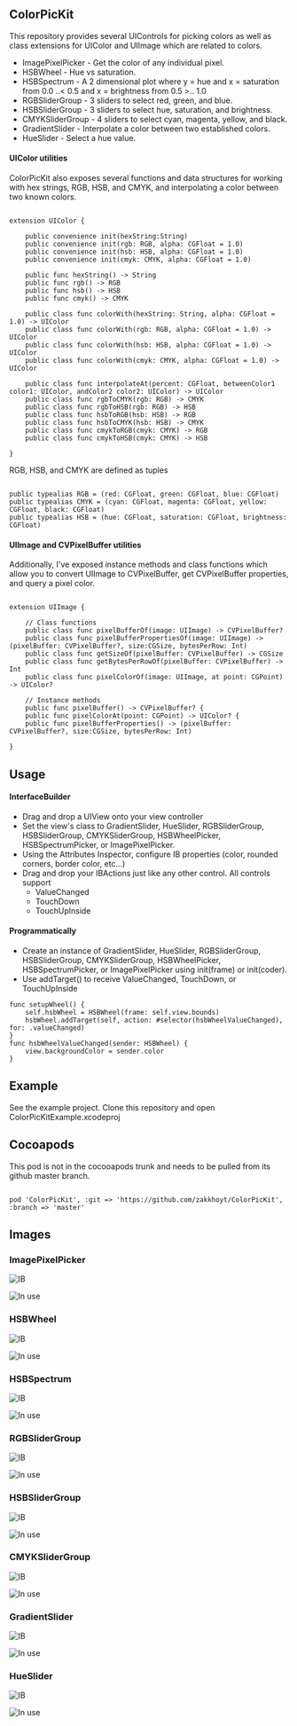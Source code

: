 ## ColorPicKit

This repository provides several UIControls for picking colors as well as class extensions for UIColor and UIImage which are related to colors.

* ImagePixelPicker - Get the color of any individual pixel.
* HSBWheel - Hue vs saturation.
* HSBSpectrum - A 2 dimensional plot where y = hue and x = saturation from 0.0 ..< 0.5 and x = brightness from 0.5 >.. 1.0
* RGBSliderGroup - 3 sliders to select red, green, and blue.
* HSBSliderGroup - 3 sliders to select hue, saturation, and brightness.
* CMYKSliderGroup - 4 sliders to select cyan, magenta, yellow, and black.
* GradientSlider - Interpolate a color between two established colors.
* HueSlider - Select a hue value.

#### UIColor utilities

ColorPicKit also exposes several functions and data structures for working with hex strings, RGB, HSB, and CMYK, and interpolating a color between two known colors.

````

extension UIColor {

    public convenience init(hexString:String)
    public convenience init(rgb: RGB, alpha: CGFloat = 1.0)
    public convenience init(hsb: HSB, alpha: CGFloat = 1.0)
    public convenience init(cmyk: CMYK, alpha: CGFloat = 1.0)

    public func hexString() -> String
    public func rgb() -> RGB
    public func hsb() -> HSB
    public func cmyk() -> CMYK

    public class func colorWith(hexString: String, alpha: CGFloat = 1.0) -> UIColor
    public class func colorWith(rgb: RGB, alpha: CGFloat = 1.0) -> UIColor
    public class func colorWith(hsb: HSB, alpha: CGFloat = 1.0) -> UIColor
    public class func colorWith(cmyk: CMYK, alpha: CGFloat = 1.0) -> UIColor

    public class func interpolateAt(percent: CGFloat, betweenColor1 color1: UIColor, andColor2 color2: UIColor) -> UIColor
    public class func rgbToCMYK(rgb: RGB) -> CMYK
    public class func rgbToHSB(rgb: RGB) -> HSB
    public class func hsbToRGB(hsb: HSB) -> RGB
    public class func hsbToCMYK(hsb: HSB) -> CMYK
    public class func cmykToRGB(cmyk: CMYK) -> RGB
    public class func cmykToHSB(cmyk: CMYK) -> HSB

}

````

RGB, HSB, and CMYK are defined as tuples

````

public typealias RGB = (red: CGFloat, green: CGFloat, blue: CGFloat)
public typealias CMYK = (cyan: CGFloat, magenta: CGFloat, yellow: CGFloat, black: CGFloat)
public typealias HSB = (hue: CGFloat, saturation: CGFloat, brightness: CGFloat)

````

#### UIImage and CVPixelBuffer utilities

Additionally, I've exposed instance methods and class functions which allow you to convert UIImage to CVPixelBuffer, get CVPixelBuffer properties, and query a pixel color.

````

extension UIImage {

    // Class functions
    public class func pixelBufferOf(image: UIImage) -> CVPixelBuffer?
    public class func pixelBufferPropertiesOf(image: UIImage) -> (pixelBuffer: CVPixelBuffer?, size:CGSize, bytesPerRow: Int)
    public class func getSizeOf(pixelBuffer: CVPixelBuffer) -> CGSize
    public class func getBytesPerRowOf(pixelBuffer: CVPixelBuffer) -> Int
    public class func pixelColorOf(image: UIImage, at point: CGPoint) -> UIColor?

    // Instance methods
    public func pixelBuffer() -> CVPixelBuffer? {
    public func pixelColorAt(point: CGPoint) -> UIColor? {
    public func pixelBufferProperties() -> (pixelBuffer: CVPixelBuffer?, size:CGSize, bytesPerRow: Int)

}

````

## Usage

#### InterfaceBuilder
- Drag and drop a UIView onto your view controller
- Set the view's class to GradientSlider, HueSlider, RGBSliderGroup, HSBSliderGroup, CMYKSliderGroup, HSBWheelPicker, HSBSpectrumPicker, or ImagePixelPicker.
- Using the Attributes Inspector, configure IB properties (color, rounded corners, border color, etc...)
- Drag and drop your IBActions just like any other control. All controls support
  - ValueChanged
  - TouchDown
  - TouchUpInside

#### Programmatically
- Create an instance of GradientSlider, HueSlider, RGBSliderGroup, HSBSliderGroup, CMYKSliderGroup, HSBWheelPicker, HSBSpectrumPicker, or ImagePixelPicker using init(frame) or init(coder).
- Use addTarget() to receive ValueChanged, TouchDown, or TouchUpInside

````
func setupWheel() {
    self.hsbWheel = HSBWheel(frame: self.view.bounds)
    hsbWheel.addTarget(self, action: #selector(hsbWheelValueChanged), for: .valueChanged)
}
func hsbWheelValueChanged(sender: HSBWheel) {
    view.backgroundColor = sender.color
}

````

## Example

See the example project. Clone this repository and open ColorPicKitExample.xcodeproj

## Cocoapods

This pod is not in the cocooapods trunk and needs to be pulled from its github master branch.

````

pod 'ColorPicKit', :git => 'https://github.com/zakkhoyt/ColorPicKit', :branch => 'master'

````

## Images

### ImagePixelPicker

![IB](http://i.imgur.com/Mf9Laoj.png)

![In use](http://i.imgur.com/8yaZiBF.png)


### HSBWheel

![IB](http://i.imgur.com/STCTD02.png)

![In use](http://i.imgur.com/AVtix56.png)

### HSBSpectrum

![IB](http://i.imgur.com/AAL8lMB.png)

![In use](http://i.imgur.com/Rak6ukf.png)


### RGBSliderGroup

![IB](http://i.imgur.com/rCY68tR.png)

![In use](http://i.imgur.com/jUmgXb0.png)


### HSBSliderGroup

![IB](http://i.imgur.com/SL0F2DT.png)

![In use](http://i.imgur.com/PFIWWLa.png)


### CMYKSliderGroup

![IB](http://i.imgur.com/t3vyZvY.png)

![In use](http://i.imgur.com/jWvX44n.png)

### GradientSlider

![IB](http://i.imgur.com/BJjK7Me.png)

![In use](http://i.imgur.com/hX2MQ9q.png)

### HueSlider

![IB](http://i.imgur.com/YJuVTFX.png)

![In use](http://i.imgur.com/7IUiq1b.png)

